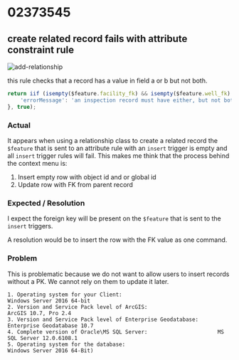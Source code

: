 # 02373545

## create related record fails with attribute constraint rule

![add-relationship](https://user-images.githubusercontent.com/325813/62175491-31969b80-b2fb-11e9-97c4-b39c65cb427e.gif)

this rule checks that a record has a value in field a or b but not both.

```js
return iif (isempty($feature.facility_fk) && isempty($feature.well_fk) || (!isempty($feature.facility_fk) && !isempty($feature.well_fk)), {
    'errorMessage': 'an inspection record must have either, but not both, a Facility_FK or a Well_FK'
}, true);
```

### Actual

It appears when using a relationship class to create a related record the `$feature` that is sent to an attribute rule with an `insert` trigger is empty and all `insert` trigger rules will fail. This makes me think that the process behind the context menu is:

1. Insert empty row with object id and or global id
1. Update row with FK from parent record

### Expected / Resolution

I expect the foreign key will be present on the `$feature` that is sent to the `insert` triggers.

A resolution would be to insert the row with the FK value as one command.

### Problem

This is problematic because we do not want to allow users to insert records without a PK. We cannot rely on them to update it later.


```
1. Operating system for your Client:                              Windows Server 2016 64-bit
2. Version and Service Pack level of ArcGIS:                      ArcGIS 10.7, Pro 2.4
3. Version and Service Pack level of Enterprise Geodatabase:      Enterprise Geodatabase 10.7
4. Complete version of Oracle\MS SQL Server:                      MS SQL Server 12.0.6108.1
5. Operating system for the database:                             Windows Server 2016 64-Bit)
```
